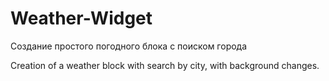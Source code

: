 # Weather-Widget
Создание простого погодного блока с поиском города

Creation of a weather block with search by city, with background changes.
